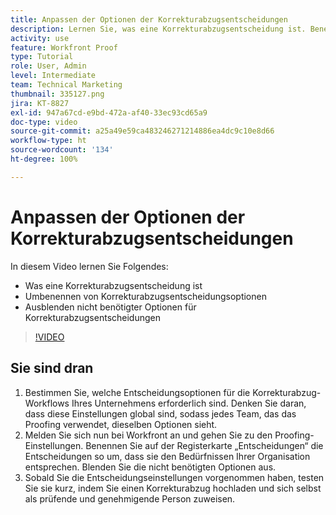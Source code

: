 ```yaml
---
title: Anpassen der Optionen der Korrekturabzugsentscheidungen
description: Lernen Sie, was eine Korrekturabzugsentscheidung ist. Benennen Sie dann die Korrekturabzugsentscheidungsoptionen um und blenden Sie nicht benötigte Optionen in den Proofing-Systemeinstellungen aus.
activity: use
feature: Workfront Proof
type: Tutorial
role: User, Admin
level: Intermediate
team: Technical Marketing
thumbnail: 335127.png
jira: KT-8827
exl-id: 947a67cd-e9bd-472a-af40-33ec93cd65a9
doc-type: video
source-git-commit: a25a49e59ca483246271214886ea4dc9c10e8d66
workflow-type: ht
source-wordcount: '134'
ht-degree: 100%

---
```


# Anpassen der Optionen der Korrekturabzugsentscheidungen

In diesem Video lernen Sie Folgendes:

* Was eine Korrekturabzugsentscheidung ist
* Umbenennen von Korrekturabzugsentscheidungsoptionen
* Ausblenden nicht benötigter Optionen für Korrekturabzugsentscheidungen

>[!VIDEO](https://video.tv.adobe.com/v/335127/?quality=12&learn=on)

## Sie sind dran

1. Bestimmen Sie, welche Entscheidungsoptionen für die Korrekturabzug-Workflows Ihres Unternehmens erforderlich sind. Denken Sie daran, dass diese Einstellungen global sind, sodass jedes Team, das das Proofing verwendet, dieselben Optionen sieht.
1. Melden Sie sich nun bei Workfront an und gehen Sie zu den Proofing-Einstellungen. Benennen Sie auf der Registerkarte „Entscheidungen“ die Entscheidungen so um, dass sie den Bedürfnissen Ihrer Organisation entsprechen. Blenden Sie die nicht benötigten Optionen aus.
1. Sobald Sie die Entscheidungseinstellungen vorgenommen haben, testen Sie sie kurz, indem Sie einen Korrekturabzug hochladen und sich selbst als prüfende und genehmigende Person zuweisen.


<!--
Lean More URLs
-->
